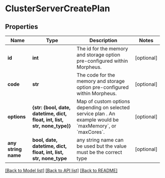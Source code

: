 # ClusterServerCreatePlan


## Properties
Name | Type | Description | Notes
------------ | ------------- | ------------- | -------------
**id** | **int** | The id for the memory and storage option pre-configured within Morpheus. | [optional] 
**code** | **str** | The code for the memory and storage option pre-configured within Morpheus. | [optional] 
**options** | **{str: (bool, date, datetime, dict, float, int, list, str, none_type)}** | Map of custom options depending on selected service plan . An example would be &#x60;maxMemory&#x60;, or &#x60;maxCores&#x60;. | [optional] 
**any string name** | **bool, date, datetime, dict, float, int, list, str, none_type** | any string name can be used but the value must be the correct type | [optional]

[[Back to Model list]](../README.md#documentation-for-models) [[Back to API list]](../README.md#documentation-for-api-endpoints) [[Back to README]](../README.md)


